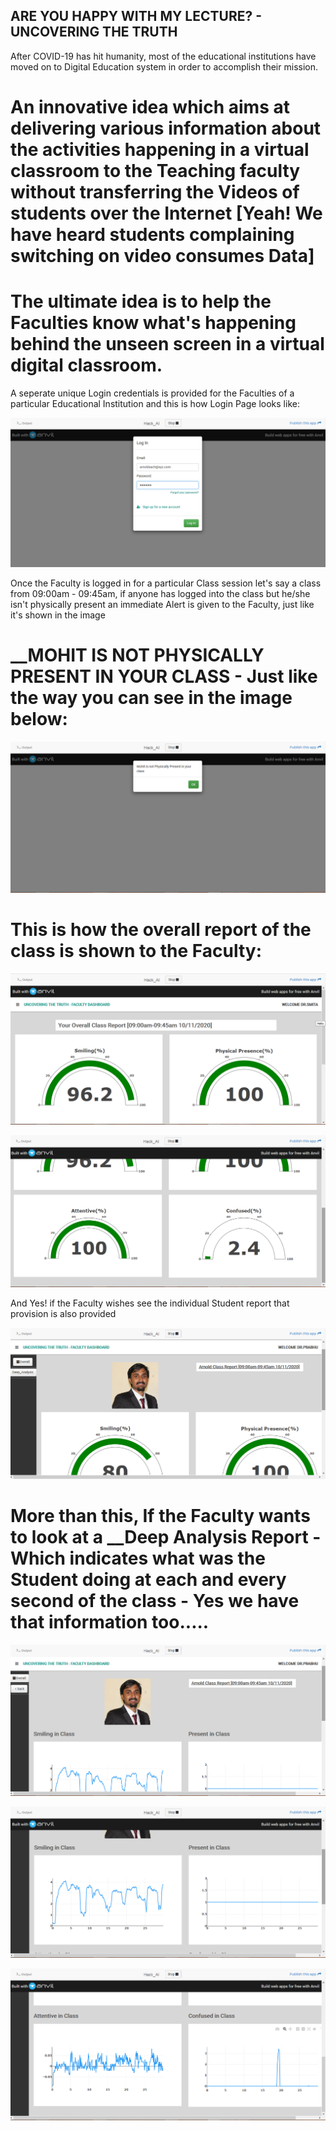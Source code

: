 ## ARE YOU HAPPY WITH MY LECTURE? - UNCOVERING THE TRUTH

After COVID-19 has hit humanity, most of the educational institutions have moved on to Digital Education system in order to accomplish their mission.

# An innovative idea which aims at delivering various information about the activities happening in a virtual classroom to the Teaching faculty without transferring the Videos of students over the Internet [Yeah! We have heard students complaining switching on video consumes Data]

# The ultimate idea is to help the Faculties know what's happening behind the unseen screen in a virtual digital classroom.

A seperate unique Login credentials is provided for the Faculties of a particular Educational Institution and this is how Login Page looks like:

![alt text](https://github.com/NithinBgowda/HACK_AI_THON-2020/blob/main/HEXADUINOPI/Images/Login.png)

Once the Faculty is logged in for a particular Class session let's say a class from 09:00am - 09:45am, if anyone has logged into the class but he/she isn't physically present an immediate Alert is given to the Faculty, just like it's shown in the image

# __MOHIT IS NOT PHYSICALLY PRESENT IN YOUR CLASS - Just like the way you can see in the image below:

![alt text](https://github.com/NithinBgowda/HACK_AI_THON-2020/blob/main/HEXADUINOPI/Images/Alert.png)

# This is how the overall report of the class is shown to the Faculty:

![alt text](https://github.com/NithinBgowda/HACK_AI_THON-2020/blob/main/HEXADUINOPI/Images/Main_Dashboard.png)

![alt text](https://github.com/NithinBgowda/HACK_AI_THON-2020/blob/main/HEXADUINOPI/Images/Main_Dashboard_1.png)

And Yes! if the Faculty wishes see the individual Student report that provision is also provided

![alt text](https://github.com/NithinBgowda/HACK_AI_THON-2020/blob/main/HEXADUINOPI/Images/Student_Report.png)

# More than this, If the Faculty wants to look at a __Deep Analysis Report - Which indicates what was the Student doing at each and every second of the class - Yes we have that information too.....

![alt text](https://github.com/NithinBgowda/HACK_AI_THON-2020/blob/main/HEXADUINOPI/Images/Student_Deep.png)

![alt text](https://github.com/NithinBgowda/HACK_AI_THON-2020/blob/main/HEXADUINOPI/Images/Student_Deep1.png)

![alt text](https://github.com/NithinBgowda/HACK_AI_THON-2020/blob/main/HEXADUINOPI/Images/Student_Deep2.png)









